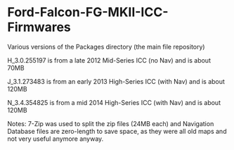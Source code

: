 # Ford-Falcon-FG-MKII-ICC-Firmwares
Various versions of the Packages directory (the main file repository)

H_3.0.255197 is from a late 2012 Mid-Series ICC (no Nav) and is about 70MB

J_3.1.273483 is from an early 2013 High-Series ICC (with Nav) and is about 120MB

N_3.4.354825 is from a mid 2014 High-Series ICC (with Nav) and is about 120MB

Notes: 7-Zip was used to split the zip files (24MB each) and Navigation Database files are zero-length to save space, as they were all old maps and not very useful anymore anyway.
